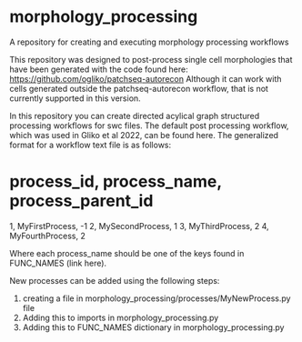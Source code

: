 # morphology_processing
A repository for creating and executing morphology processing workflows

This repository was designed to post-process single cell morphologies that have been generated with the code found here:
https://github.com/ogliko/patchseq-autorecon 
Although it can work with cells generated outside the patchseq-autorecon workflow, that is not currently supported in this version.

In this repository you can create directed acylical graph structured processing workflows for swc files. The default post processing
workflow, which was used in Gliko et al 2022, can be found here. The generalized format for a workflow text file is as follows:
# process_id, process_name, process_parent_id
1, MyFirstProcess, -1
2, MySecondProcess, 1
3, MyThirdProcess, 2
4, MyFourthProcess, 2

Where each process_name should be one of the keys found in FUNC_NAMES (link here). 

New processes can be added using the following steps:
1. creating a file in morphology_processing/processes/MyNewProcess.py file 
2. Adding this to imports in morphology_processing.py
3. Adding this to FUNC_NAMES dictionary in morphology_processing.py
